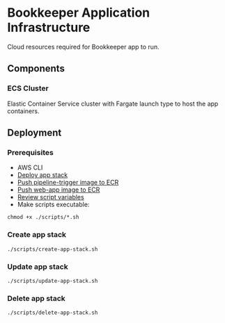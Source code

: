 # Bookkeeper Application Infrastructure

Cloud resources required for Bookkeeper app to run.

## Components

### ECS Cluster

Elastic Container Service cluster with Fargate launch type to host the app containers.

## Deployment

### Prerequisites

- AWS CLI
- [Deploy app stack](../app/app-infra.md#deployment)
- [Push pipeline-trigger image to ECR](./lambdas/pipeline-trigger/pipeline-trigger.md#build-and-push-image-to-ecr)
- [Push web-app image to ECR](../../web-app/README.md#build-and-push-image-to-ecr)
- [Review script variables](./scripts/load-variables.sh)
- Make scripts executable:

```shell 
chmod +x ./scripts/*.sh
```

### Create app stack

```shell
./scripts/create-app-stack.sh
```

### Update app stack

```shell
./scripts/update-app-stack.sh
```

### Delete app stack

```shell
./scripts/delete-app-stack.sh
```
